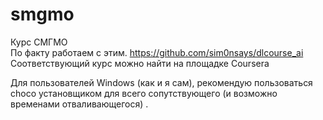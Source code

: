 # smgmo
Курс СМГМО  
По факту работаем с этим. https://github.com/sim0nsays/dlcourse_ai  
Соответствующий курс можно найти на площадке Coursera  

Для пользователей Windows (как и я сам), рекомендую пользоваться choco установщиком для всего сопутствующего (и возможно временами отваливающегося) .
